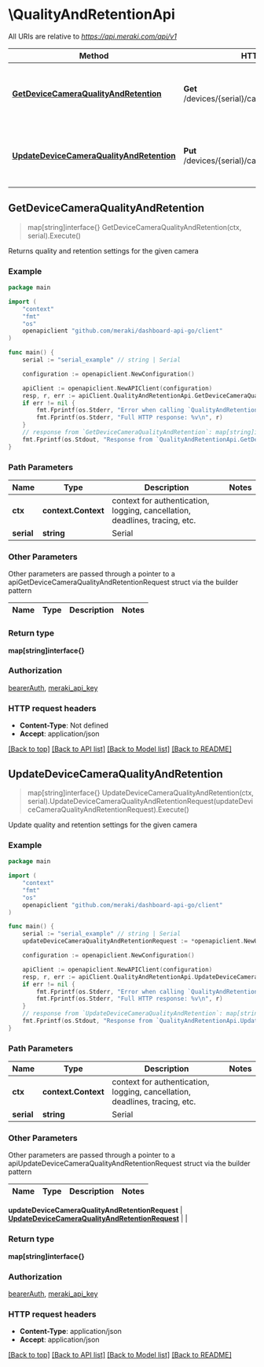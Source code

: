 # \QualityAndRetentionApi

All URIs are relative to *https://api.meraki.com/api/v1*

Method | HTTP request | Description
------------- | ------------- | -------------
[**GetDeviceCameraQualityAndRetention**](QualityAndRetentionApi.md#GetDeviceCameraQualityAndRetention) | **Get** /devices/{serial}/camera/qualityAndRetention | Returns quality and retention settings for the given camera
[**UpdateDeviceCameraQualityAndRetention**](QualityAndRetentionApi.md#UpdateDeviceCameraQualityAndRetention) | **Put** /devices/{serial}/camera/qualityAndRetention | Update quality and retention settings for the given camera



## GetDeviceCameraQualityAndRetention

> map[string]interface{} GetDeviceCameraQualityAndRetention(ctx, serial).Execute()

Returns quality and retention settings for the given camera



### Example

```go
package main

import (
    "context"
    "fmt"
    "os"
    openapiclient "github.com/meraki/dashboard-api-go/client"
)

func main() {
    serial := "serial_example" // string | Serial

    configuration := openapiclient.NewConfiguration()

    apiClient := openapiclient.NewAPIClient(configuration)
    resp, r, err := apiClient.QualityAndRetentionApi.GetDeviceCameraQualityAndRetention(context.Background(), serial).Execute()
    if err != nil {
        fmt.Fprintf(os.Stderr, "Error when calling `QualityAndRetentionApi.GetDeviceCameraQualityAndRetention``: %v\n", err)
        fmt.Fprintf(os.Stderr, "Full HTTP response: %v\n", r)
    }
    // response from `GetDeviceCameraQualityAndRetention`: map[string]interface{}
    fmt.Fprintf(os.Stdout, "Response from `QualityAndRetentionApi.GetDeviceCameraQualityAndRetention`: %v\n", resp)
}
```

### Path Parameters


Name | Type | Description  | Notes
------------- | ------------- | ------------- | -------------
**ctx** | **context.Context** | context for authentication, logging, cancellation, deadlines, tracing, etc.
**serial** | **string** | Serial | 

### Other Parameters

Other parameters are passed through a pointer to a apiGetDeviceCameraQualityAndRetentionRequest struct via the builder pattern


Name | Type | Description  | Notes
------------- | ------------- | ------------- | -------------


### Return type

**map[string]interface{}**

### Authorization

[bearerAuth](../README.md#bearerAuth), [meraki_api_key](../README.md#meraki_api_key)

### HTTP request headers

- **Content-Type**: Not defined
- **Accept**: application/json

[[Back to top]](#) [[Back to API list]](../README.md#documentation-for-api-endpoints)
[[Back to Model list]](../README.md#documentation-for-models)
[[Back to README]](../README.md)


## UpdateDeviceCameraQualityAndRetention

> map[string]interface{} UpdateDeviceCameraQualityAndRetention(ctx, serial).UpdateDeviceCameraQualityAndRetentionRequest(updateDeviceCameraQualityAndRetentionRequest).Execute()

Update quality and retention settings for the given camera



### Example

```go
package main

import (
    "context"
    "fmt"
    "os"
    openapiclient "github.com/meraki/dashboard-api-go/client"
)

func main() {
    serial := "serial_example" // string | Serial
    updateDeviceCameraQualityAndRetentionRequest := *openapiclient.NewUpdateDeviceCameraQualityAndRetentionRequest() // UpdateDeviceCameraQualityAndRetentionRequest |  (optional)

    configuration := openapiclient.NewConfiguration()

    apiClient := openapiclient.NewAPIClient(configuration)
    resp, r, err := apiClient.QualityAndRetentionApi.UpdateDeviceCameraQualityAndRetention(context.Background(), serial).UpdateDeviceCameraQualityAndRetentionRequest(updateDeviceCameraQualityAndRetentionRequest).Execute()
    if err != nil {
        fmt.Fprintf(os.Stderr, "Error when calling `QualityAndRetentionApi.UpdateDeviceCameraQualityAndRetention``: %v\n", err)
        fmt.Fprintf(os.Stderr, "Full HTTP response: %v\n", r)
    }
    // response from `UpdateDeviceCameraQualityAndRetention`: map[string]interface{}
    fmt.Fprintf(os.Stdout, "Response from `QualityAndRetentionApi.UpdateDeviceCameraQualityAndRetention`: %v\n", resp)
}
```

### Path Parameters


Name | Type | Description  | Notes
------------- | ------------- | ------------- | -------------
**ctx** | **context.Context** | context for authentication, logging, cancellation, deadlines, tracing, etc.
**serial** | **string** | Serial | 

### Other Parameters

Other parameters are passed through a pointer to a apiUpdateDeviceCameraQualityAndRetentionRequest struct via the builder pattern


Name | Type | Description  | Notes
------------- | ------------- | ------------- | -------------

 **updateDeviceCameraQualityAndRetentionRequest** | [**UpdateDeviceCameraQualityAndRetentionRequest**](UpdateDeviceCameraQualityAndRetentionRequest.md) |  | 

### Return type

**map[string]interface{}**

### Authorization

[bearerAuth](../README.md#bearerAuth), [meraki_api_key](../README.md#meraki_api_key)

### HTTP request headers

- **Content-Type**: application/json
- **Accept**: application/json

[[Back to top]](#) [[Back to API list]](../README.md#documentation-for-api-endpoints)
[[Back to Model list]](../README.md#documentation-for-models)
[[Back to README]](../README.md)

